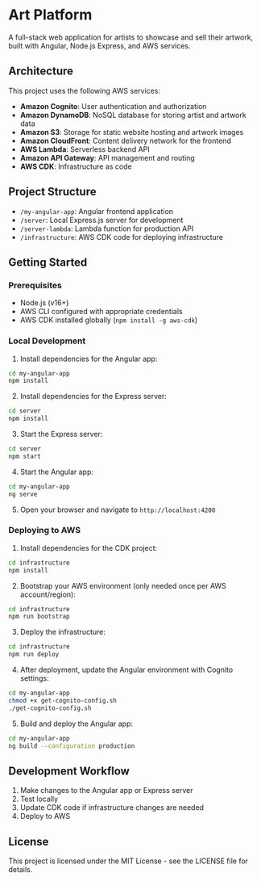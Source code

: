 # Art Platform

A full-stack web application for artists to showcase and sell their artwork, built with Angular, Node.js Express, and AWS services.

## Architecture

This project uses the following AWS services:

- **Amazon Cognito**: User authentication and authorization
- **Amazon DynamoDB**: NoSQL database for storing artist and artwork data
- **Amazon S3**: Storage for static website hosting and artwork images
- **Amazon CloudFront**: Content delivery network for the frontend
- **AWS Lambda**: Serverless backend API
- **Amazon API Gateway**: API management and routing
- **AWS CDK**: Infrastructure as code

## Project Structure

- `/my-angular-app`: Angular frontend application
- `/server`: Local Express.js server for development
- `/server-lambda`: Lambda function for production API
- `/infrastructure`: AWS CDK code for deploying infrastructure

## Getting Started

### Prerequisites

- Node.js (v16+)
- AWS CLI configured with appropriate credentials
- AWS CDK installed globally (`npm install -g aws-cdk`)

### Local Development

1. Install dependencies for the Angular app:

```bash
cd my-angular-app
npm install
```

2. Install dependencies for the Express server:

```bash
cd server
npm install
```

3. Start the Express server:

```bash
cd server
npm start
```

4. Start the Angular app:

```bash
cd my-angular-app
ng serve
```

5. Open your browser and navigate to `http://localhost:4200`

### Deploying to AWS

1. Install dependencies for the CDK project:

```bash
cd infrastructure
npm install
```

2. Bootstrap your AWS environment (only needed once per AWS account/region):

```bash
cd infrastructure
npm run bootstrap
```

3. Deploy the infrastructure:

```bash
cd infrastructure
npm run deploy
```

4. After deployment, update the Angular environment with Cognito settings:

```bash
cd my-angular-app
chmod +x get-cognito-config.sh
./get-cognito-config.sh
```

5. Build and deploy the Angular app:

```bash
cd my-angular-app
ng build --configuration production
```

## Development Workflow

1. Make changes to the Angular app or Express server
2. Test locally
3. Update CDK code if infrastructure changes are needed
4. Deploy to AWS

## License

This project is licensed under the MIT License - see the LICENSE file for details.